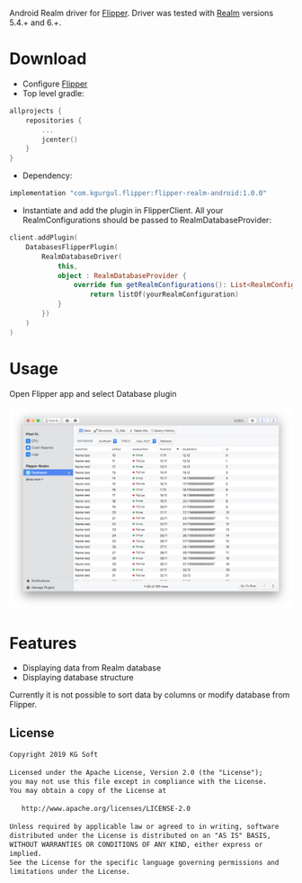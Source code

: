 Android Realm driver for [Flipper](https://github.com/facebook/flipper). Driver was 
tested with [Realm](https://github.com/realm/realm-java) versions 5.4.+ and 6.+.

Download
========
* Configure [Flipper](https://fbflipper.com/docs/getting-started.html)
* Top level gradle:
```kotlin
allprojects {
    repositories {
        ...
        jcenter()
    }
}
```
* Dependency:
```kotlin
implementation "com.kgurgul.flipper:flipper-realm-android:1.0.0"
```
* Instantiate and add the plugin in FlipperClient. All your 
RealmConfigurations should be passed to RealmDatabaseProvider:
```kotlin
client.addPlugin(
    DatabasesFlipperPlugin(
        RealmDatabaseDriver(
            this,
            object : RealmDatabaseProvider {
                override fun getRealmConfigurations(): List<RealmConfiguration> {
                    return listOf(yourRealmConfiguration)
            }
        })
    )
)
```

Usage
=====
Open Flipper app and select Database plugin

<img src="info/flipper.png" width="512" />

Features
========
* Displaying data from Realm database
* Displaying database structure

Currently it is not possible to sort data by columns or modify database from Flipper.

License
-------
    Copyright 2019 KG Soft

    Licensed under the Apache License, Version 2.0 (the "License");
    you may not use this file except in compliance with the License.
    You may obtain a copy of the License at

       http://www.apache.org/licenses/LICENSE-2.0

    Unless required by applicable law or agreed to in writing, software
    distributed under the License is distributed on an "AS IS" BASIS,
    WITHOUT WARRANTIES OR CONDITIONS OF ANY KIND, either express or implied.
    See the License for the specific language governing permissions and
    limitations under the License.